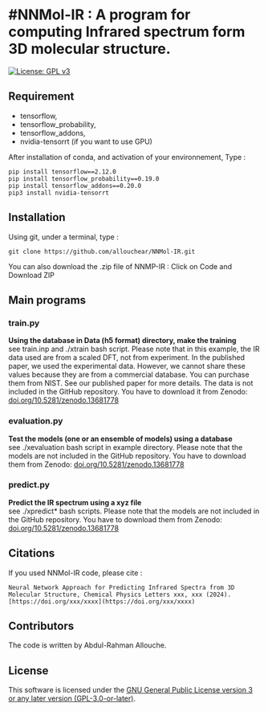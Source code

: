 #NNMol-IR : A program for computing Infrared spectrum form 3D molecular structure.
=========================================================================================

[![License: GPL v3](https://img.shields.io/badge/License-GPLv3-blue.svg)](https://www.gnu.org/licenses/gpl-3.0)

## Requirement
 - tensorflow, 
 - tensorflow_probability, 
 - tensorflow_addons, 
 - nvidia-tensorrt (if you want to use GPU)

After installation of conda, and activation of your environnement,  Type : 
```console
pip install tensorflow==2.12.0
pip install tensorflow_probability==0.19.0
pip install tensorflow_addons==0.20.0
pip3 install nvidia-tensorrt
```

## Installation

Using git, under a terminal, type : 
```console
git clone https://github.com/allouchear/NNMol-IR.git
```
You can also download the .zip file of NNMP-IR : Click on Code and Download ZIP

## Main programs

### train.py
**Using the database in Data (h5 format) directory, make the training**\
see train.inp and ./xtrain bash script.
Please note that in this example, the IR data used are from a scaled DFT, not from experiment. In the published paper, we used the experimental data. However, we cannot share these values because they are from a commercial database. You can purchase them from NIST. See our published paper for more details.
The data is not included in the GitHub repository. You have to download it from Zenodo: [doi.org/10.5281/zenodo.13681778](https://doi.org/10.5281/zenodo.13681778)

### evaluation.py
**Test the models (one or an ensemble of models) using a database**\
see  ./xevaluation bash script in example directory.
Please note that the models are not included in the GitHub repository. You have to download them from Zenodo: [doi.org/10.5281/zenodo.13681778](https://doi.org/10.5281/zenodo.13681778)

### predict.py
**Predict the IR spectrum using a xyz file**\
see ./xpredict\* bash scripts.
Please note that the models are not included in the GitHub repository. You have to download them from Zenodo: [doi.org/10.5281/zenodo.13681778](https://doi.org/10.5281/zenodo.13681778)

## Citations

If you used NNMol-IR code, please cite :

    Neural Network Approach for Predicting Infrared Spectra from 3D Molecular Structure, Chemical Physics Letters xxx, xxx (2024). [https://doi.org/xxx/xxxx](https://doi.org/xxx/xxxx)

## Contributors
The code is written by Abdul-Rahman Allouche.

## License
This software is licensed under the [GNU General Public License version 3 or any later version (GPL-3.0-or-later)](https://www.gnu.org/licenses/gpl.txt).

